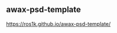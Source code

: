 awax-psd-template
--------------------------------------------------------------------------------------------------
https://ros1k.github.io/awax-psd-template/
